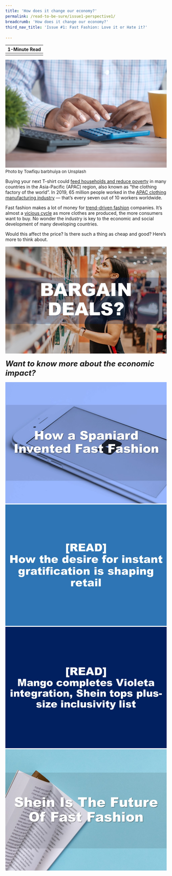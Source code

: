 ```yaml
---
title: 'How does it change our economy?'
permalink: /read-to-be-sure/issue1-perspective1/
breadcrumb: 'How does it change our economy?'
third_nav_title: 'Issue #1: Fast Fashion: Love it or Hate it?'

---
```


| **1-Minute Read** |
| :---------------: |
|                   |

![](../images/towfiqu-barbhuiya-JhevWHCbVyw-unsplash.jpg)<font size="2">Photo by Towfiqu barbhuiya on Unsplash</font>

Buying your next T-shirt could [feed households and reduce poverty](https://www.ilo.org/wcmsp5/groups/public/---asia/---ro-bangkok/documents/briefingnote/wcms_758626.pdf) in many countries in the Asia-Pacific (APAC) region, also known as “the clothing factory of the world”. In 2019, 65 million people worked in the [APAC clothing manufacturing industry](https://www.ilo.org/wcmsp5/groups/public/---ed_dialogue/---sector/documents/publication/wcms_669355.pdf) — that’s every seven out of 10 workers worldwide.

Fast fashion makes a lot of money for [trend-driven fashion](https://www.vox.com/the-goods/22573682/shein-future-of-fast-fashion-explained) companies. It’s almost a [vicious cycle](https://www.npr.org/2013/03/11/174013774/in-trendy-world-of-fast-fashion-styles-arent-made-to-last) as more clothes are produced, the more consumers want to buy. No wonder the industry is key to the economic and social development of many developing countries.

Would this affect the price? Is there such a thing as cheap and good? Here’s more to think about.

<div>
<div class="row is-multiline">
    <div class="col is-one-third-desktop is-one-third-tablet"></div>
    <div class="col is-one-third-desktop is-one-third-tablet">
<a href="/read-to-be-sure/issue1-perspective2/"><img src="../images/rtbs1-perspective2.jpg" alt="image 2"></a>
</div>	
    <div class="col is-one-third-desktop is-one-third-tablet"></div>
</div>
</div>	


***<font size=5>Want to know more about the economic impact?</font>***

<div>
<div class="row is-multiline">
    <div class="col is-half-desktop is-half-tablet">
<a href="https://www.youtube.com/watch?v=Ir1b-ez2x5g"><img src="../images/rtbs1-watch1.jpg" alt="image 2"></a>
</div>
    <div class="col is-half-desktop is-half-tablet">
<a href="https://www.drapersonline.com/news/how-the-desire-for-instant-gratification-is-shaping-retail"><img src="../images/rtbs1-read12-instant.jpg" alt="image 4"></a>
</div>
    <div class="col is-half-desktop is-half-tablet">
<a href="https://ww.fashionnetwork.com/news/Mango-completes-violeta-integration-shein-tops-plus-size-inclusivity-list,1327389.html"><img src="../images/rtbs1-read13-size.jpg" alt="image 4"></a>
</div>
    <div class="col is-half-desktop is-half-tablet">
<a href="https://www.vox.com/the-goods/22573682/shein-future-of-fast-fashion-explained"><img src="../images/rtbs1-read2.jpg" alt="image 2"></a>
</div>
</div>	
</div>







